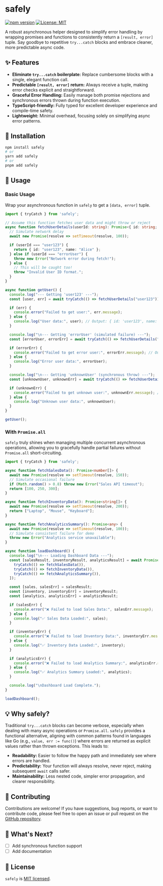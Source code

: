 # safely

[![npm version](https://badge.fury.io/js/safely.svg)](https://www.npmjs.com/package/safely)
[![License: MIT](https://img.shields.io/badge/License-MIT-yellow.svg)](https://opensource.org/licenses/MIT)

A robust asynchronous helper designed to simplify error handling by wrapping promises and functions to consistently return a `[result, error]` tuple. Say goodbye to repetitive `try...catch` blocks and embrace cleaner, more predictable async code.

## ✨ Features

*   **Eliminate `try...catch` boilerplate:** Replace cumbersome blocks with a single, elegant function call.
*   **Predictable `[result, error]` return:** Always receive a tuple, making error checks explicit and straightforward.
*   **Graceful Error Handling:** Easily manage both promise rejections and synchronous errors thrown during function execution.
*   **TypeScript-friendly:** Fully typed for excellent developer experience and compile-time safety.
*   **Lightweight:** Minimal overhead, focusing solely on simplifying async error patterns.

## 🚀 Installation

```bash
npm install safely
# or
yarn add safely
# or
pnpm add safely
```

## 📖 Usage

### Basic Usage

Wrap your asynchronous function in `safely` to get a `[data, error]` tuple.

```typescript
import { tryCatch } from 'safely';

// Assume this function fetches user data and might throw or reject
async function fetchUserDetails(userId: string): Promise<{ id: string; name: string }> {
  // Simulate network delay
  await new Promise(resolve => setTimeout(resolve, 100));

  if (userId === "user123") {
    return { id: "user123", name: "Alice" };
  } else if (userId === "errorUser") {
    throw new Error("Network error during fetch!");
  } else {
    // This will be caught too!
    throw "Invalid User ID format.";
  }
}

async function getUser() {
  console.log("--- Getting 'user123' ---");
  const [user, err] = await tryCatch(() => fetchUserDetails("user123"));

  if (err) {
    console.error("Failed to get user:", err.message);
  } else {
    console.log("User data:", user); // Output: { id: 'user123', name: 'Alice' }
  }

  console.log("\n--- Getting 'errorUser' (simulated failure) ---");
  const [errorUser, errorErr] = await tryCatch(() => fetchUserDetails("errorUser"));

  if (errorErr) {
    console.error("Failed to get error user:", errorErr.message); // Output: Network error during fetch!
  } else {
    console.log("Error user data:", errorUser);
  }

  console.log("\n--- Getting 'unknownUser' (synchronous throw) ---");
  const [unknownUser, unknownErr] = await tryCatch(() => fetchUserDetails("unknownUser"));

  if (unknownErr) {
    console.error("Failed to get unknown user:", unknownErr.message); // Output: Invalid User ID format.
  } else {
    console.log("Unknown user data:", unknownUser);
  }
}

getUser();
```

### With `Promise.all`

`safely` truly shines when managing multiple concurrent asynchronous operations, allowing you to gracefully handle partial failures without `Promise.all` short-circuiting.

```typescript
import { tryCatch } from 'safely';

async function fetchSalesData(): Promise<number[]> {
  await new Promise(resolve => setTimeout(resolve, 150));
  // Simulate occasional failure
  if (Math.random() > 0.8) throw new Error("Sales API timeout");
  return [100, 250, 300];
}

async function fetchInventoryData(): Promise<string[]> {
  await new Promise(resolve => setTimeout(resolve, 200));
  return ["Laptop", "Mouse", "Keyboard"];
}

async function fetchAnalyticsSummary(): Promise<any> {
  await new Promise(resolve => setTimeout(resolve, 100));
  // Simulate consistent failure for demo
  throw new Error("Analytics service unavailable");
}

async function loadDashboard() {
  console.log("\n--- Loading Dashboard Data ---");
  const [salesResult, inventoryResult, analyticsResult] = await Promise.all([
    tryCatch(() => fetchSalesData()),
    tryCatch(() => fetchInventoryData()),
    tryCatch(() => fetchAnalyticsSummary()),
  ]);

  const [sales, salesErr] = salesResult;
  const [inventory, inventoryErr] = inventoryResult;
  const [analytics, analyticsErr] = analyticsResult;

  if (salesErr) {
    console.error("❌ Failed to load Sales Data:", salesErr.message);
  } else {
    console.log("✅ Sales Data Loaded:", sales);
  }

  if (inventoryErr) {
    console.error("❌ Failed to load Inventory Data:", inventoryErr.message);
  } else {
    console.log("✅ Inventory Data Loaded:", inventory);
  }

  if (analyticsErr) {
    console.error("❌ Failed to load Analytics Summary:", analyticsErr.message);
  } else {
    console.log("✅ Analytics Summary Loaded:", analytics);
  }

  console.log("\nDashboard Load Complete.");
}

loadDashboard();
```

## 💡 Why safely?

Traditional `try...catch` blocks can become verbose, especially when dealing with many async operations or `Promise.all`. `safely` provides a functional alternative, aligning with common patterns found in languages like Go (e.g., `value, err := func()`) where errors are returned as explicit values rather than thrown exceptions. This leads to:

*   **Readability:** Easier to follow the happy path and immediately see where errors are handled.
*   **Predictability:** Your function will always resolve, never reject, making subsequent `await` calls safer.
*   **Maintainability:** Less nested code, simpler error propagation, and clearer responsibility.

## 🤝 Contributing

Contributions are welcome! If you have suggestions, bug reports, or want to contribute code, please feel free to open an issue or pull request on the [GitHub repository](https://github.com/EllyBax/safely.git).

## 🔮 What's Next?
- [ ] Add synchronous function support
- [ ] Add documentation

## 📄 License

`safely` is [MIT licensed](LICENSE).